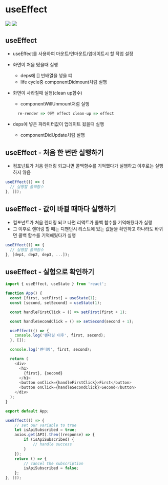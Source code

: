 # useEffect

<img src="https://img.shields.io/badge/JavaScript-FDC813?style=flat&logo=JavaScript&logoColor=black"/>
<img src="https://img.shields.io/badge/React-0080B9?style=flat&logo=React&logoColor=white"/>

## useEffect
* useEffect를 사용하여 마운트/언마운트/업데이트시 할 작업 설정

* 화면이 처음 떴을때 실행
   * deps에 [] 빈배열을 넣을 떄
   * life cycle중 componentDidmount처럼 실행
* 화면이 사라질때 실행(clean up함수)
   * componentWillUnmount처럼 실행
    ```javascript
      re-render => 이전 effect clean-up => effect
    ```
* deps에 넣은 파라미터값이 업데이트 됬을때 실행
   * componentDidUpdate처럼 실행


## useEffect - 처음 한 번만 실행하기
* 컴포넌트가 처음 렌더링 되고나면 콜백함수를 기억했다가 실행하고 이후로는 실행하지 않음
```javascript
useEffect(() => {
  // 실행할 콜백함수
}, []);
```


## useEffect - 값이 바뀔 때마다 실행하기
* 컴포넌트가 처음 렌더링 되고 나면 리액트가 콜백 함수를 기억해뒀다가 실행
* 그 이후로 렌더링 할 때는 디펜던시 리스트에 있는 값들을 확인하고 하나라도 바뀌면  콜백 함수를 기억해뒀다가 실행
```javascript
useEffect(() => {
  // 실행할 콜백함수
}, [dep1, dep2, dep3, ...]);
```

## useEffect - 실험으로 확인하기
```javascript
import { useEffect, useState } from 'react';

function App() {
  const [first, setFirst] = useState(1);
  const [second, setSecond] = useState(1);

  const handleFirstClick = () => setFirst(first + 1);

  const handleSecondClick = () => setSecond(second + 1);

  useEffect(() => {
    console.log('렌더링 이후', first, second);
  }, []);

  console.log('렌더링', first, second);

  return (
    <div>
      <h1>
        {first}, {second}
      </h1>
      <button onClick={handleFirstClick}>First</button>
      <button onClick={handleSecondClick}>Second</button>
    </div>
  );
}

export default App;
```

```javascript
useEffect(() => {
    // set our variable to true
    let isApiSubscribed = true;
    axios.get(API).then((response) => {
        if (isApiSubscribed) {
            // handle success
        }
    });
    return () => {
        // cancel the subscription
        isApiSubscribed = false;
    };
}, []);
```
